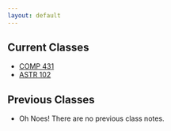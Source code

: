 ```yaml
---
layout: default
---
```


## Current Classes ##
- [COMP 431](/notes/comp431)
- [ASTR 102](/notes/astr102)

## Previous Classes ##
- Oh Noes!  There are no previous class notes.
